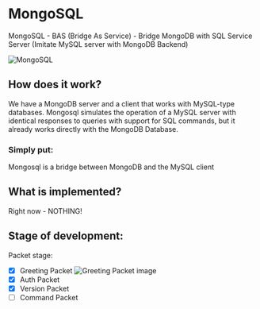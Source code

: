 # MongoSQL
MongoSQL - BAS (Bridge As Service) - Bridge MongoDB with SQL Service Server (Imitate MySQL server with MongoDB Backend)

![MongoSQL](https://i.imgur.com/mAC4RTN.png)

## How does it work?
We have a MongoDB server and a client that works with MySQL-type databases.
Mongosql simulates the operation of a MySQL server with identical responses to queries with support for SQL commands, but it already works directly with the MongoDB Database.

### Simply put:
Mongosql is a bridge between MongoDB and the MySQL client

## What is implemented?
Right now - NOTHING! 

## Stage of development:
Packet stage:
- [x] Greeting Packet
![Greeting Packet image](https://i.imgur.com/IlOlUGb.png)
- [x] Auth Packet
- [x] Version Packet
- [ ] Command Packet
